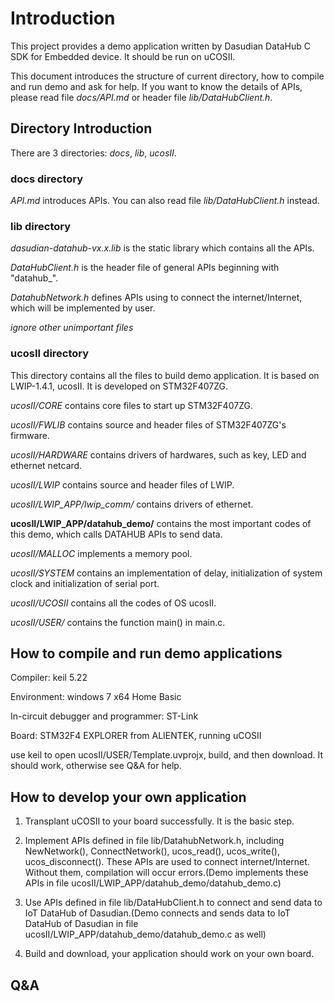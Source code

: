 # Introduction

This project provides a demo application written by Dasudian DataHub C SDK for Embedded device. It should be run on uCOSII.

This document introduces the structure of current directory, how to compile and run demo and ask for help. If you want to know the details of APIs, please read file *docs/API.md* or header file *lib/DataHubClient.h*.

## Directory Introduction

There are 3 directories: *docs*, *lib*, *ucosII*.

### docs directory

*API.md* introduces APIs. You can also read file *lib/DataHubClient.h* instead.

### lib directory

*dasudian-datahub-vx.x.lib* is the static library which contains all the APIs.

*DataHubClient.h* is the header file of general APIs beginning with "datahub_".

*DatahubNetwork.h* defines APIs using to connect the internet/Internet, which will be implemented by user.

*ignore other unimportant files*

### ucosII directory

This directory contains all the files to build demo application. It is based on LWIP-1.4.1, ucosII. It is developed on STM32F407ZG.

*ucosII/CORE* contains core files to start up STM32F407ZG.

*ucosII/FWLIB* contains source and header files of STM32F407ZG's firmware.

*ucosII/HARDWARE* contains drivers of hardwares, such as key, LED and ethernet netcard.

*ucosII/LWIP* contains source and header files of LWIP.

*ucosII/LWIP_APP/lwip_comm/* contains drivers of ethernet.

**ucosII/LWIP_APP/datahub_demo/** contains the most important codes of this demo, which calls DATAHUB APIs to send data.

*ucosII/MALLOC* implements a memory pool.

*ucosII/SYSTEM* contains an implementation of delay, initialization of system clock and initialization of serial port.

*ucosII/UCOSII* contains all the codes of OS ucosII.

*ucosII/USER/* contains the function main() in main.c.

## How to compile and run demo applications

Compiler: keil 5.22

Environment: windows 7 x64 Home Basic

In-circuit debugger and programmer: ST-Link

Board: STM32F4 EXPLORER from ALIENTEK, running uCOSII

use keil to open ucosII/USER/Template.uvprojx, build, and then download. It should work, otherwise see Q&A for help.

## How to develop your own application

1. Transplant uCOSII to your board successfully. It is the basic step.

2. Implement APIs defined in file lib/DatahubNetwork.h, including NewNetwork(), ConnectNetwork(), ucos_read(), ucos_write(), ucos_disconnect(). These APIs are used to connect internet/Internet. Without them, compilation will occur errors.(Demo implements these APIs in file ucosII/LWIP_APP/datahub_demo/datahub_demo.c)

3. Use APIs defined in file lib/DataHubClient.h to connect and send data to IoT DataHub of Dasudian.(Demo connects and sends data to IoT DataHub of Dasudian in file ucosII/LWIP_APP/datahub_demo/datahub_demo.c as well)
4. Build and download, your application should work on your own board.

## Q&A
